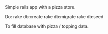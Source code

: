 Simple rails app with a pizza store.

Do:
rake db:create
rake db:migrate
rake db:seed

To fill database with pizza / topping data.